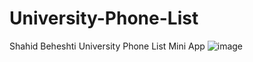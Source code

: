 # University-Phone-List
Shahid Beheshti University Phone List Mini App
![image](https://user-images.githubusercontent.com/50866430/235338158-8c064e5f-c4b4-42ba-b520-0ad7908538d8.png)

